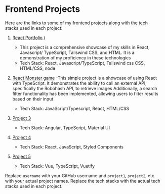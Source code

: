 # Frontend Projects

Here are the links to some of my frontend projects along with the tech stacks used in each project:

1. [React Portfolio ](https://github.com/edward232232/edward232232.github.io))
   - This project is a comprehensive showcase of my skills in React, Javascript/ TypeScript, Tailswind CSS, and HTML. It is a demonstration of my proficiency in these technologies
   - Tech Stack: React, Javascript/TypeScript, Tailswind css CSS, HTML/CSS, node

2. [React Monster game](https://github.com/edward232232/monsters)
    -This simple project is a showcase of using React with TypeScript. It demonstrates the ability to call an external API, specifically the Robohash API, to retrieve images 
     Additionally, a search filter functionality has been implemented, allowing users to filter results based on their input
   - Tech Stack: JavaScript/Typescript, React, HTML/CSS

3. [Project 3](https://github.com/username/project3)
   - Tech Stack: Angular, TypeScript, Material UI
4. [Project 4](https://github.com/username/project4)
   - Tech Stack: React, JavaScript, Styled Components
5. [Project 5](https://github.com/username/project5)
   - Tech Stack: Vue, TypeScript, Vuetify

Replace `username` with your GitHub username and `project1`, `project2`, etc. with your actual project names. Replace the tech stacks with the actual tech stacks used in each project.
